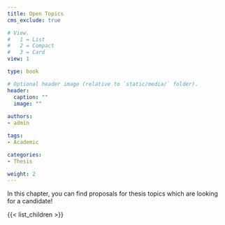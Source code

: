 ```yaml
---
title: Open Topics
cms_exclude: true

# View.
#   1 = List
#   2 = Compact
#   3 = Card
view: 1

type: book

# Optional header image (relative to `static/media/` folder).
header:
  caption: ""
  image: ""
  
authors:
- admin

tags:
- Academic

categories:
- Thesis  

weight: 2
---
```


In this chapter, you can find proposals for thesis topics which are looking for a candidate! 

 {{< list_children >}} 
 
